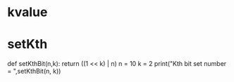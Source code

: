 # kvalue
# setKth

def setKthBit(n,k):
	return ((1 << k) | n)
n = 10
k = 2
print("Kth bit set number = ",setKthBit(n, k))
